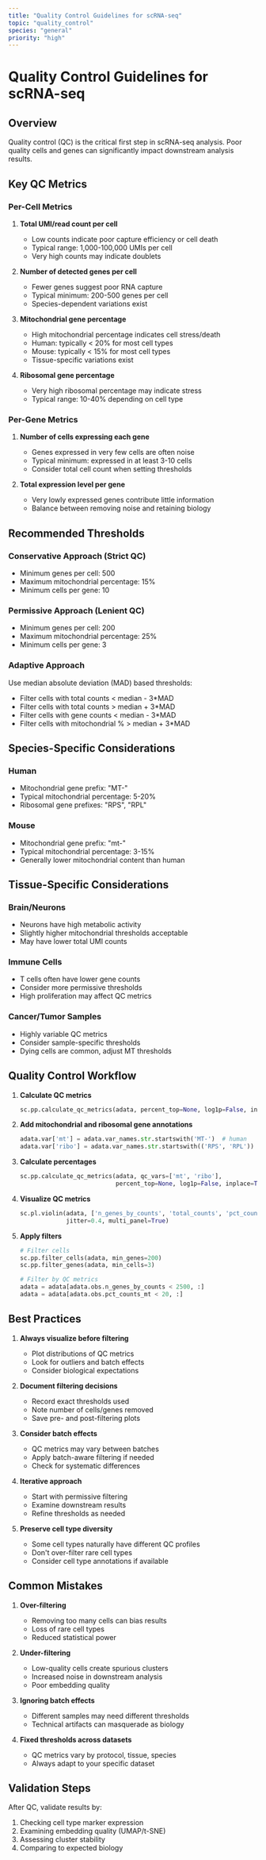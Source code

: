 ```yaml
---
title: "Quality Control Guidelines for scRNA-seq"
topic: "quality_control"
species: "general"
priority: "high"
---
```


# Quality Control Guidelines for scRNA-seq

## Overview

Quality control (QC) is the critical first step in scRNA-seq analysis. Poor quality cells and genes can significantly impact downstream analysis results.

## Key QC Metrics

### Per-Cell Metrics

1. **Total UMI/read count per cell**
   - Low counts indicate poor capture efficiency or cell death
   - Typical range: 1,000-100,000 UMIs per cell
   - Very high counts may indicate doublets

2. **Number of detected genes per cell**
   - Fewer genes suggest poor RNA capture
   - Typical minimum: 200-500 genes per cell
   - Species-dependent variations exist

3. **Mitochondrial gene percentage**
   - High mitochondrial percentage indicates cell stress/death
   - Human: typically < 20% for most cell types
   - Mouse: typically < 15% for most cell types
   - Tissue-specific variations exist

4. **Ribosomal gene percentage**
   - Very high ribosomal percentage may indicate stress
   - Typical range: 10-40% depending on cell type

### Per-Gene Metrics

1. **Number of cells expressing each gene**
   - Genes expressed in very few cells are often noise
   - Typical minimum: expressed in at least 3-10 cells
   - Consider total cell count when setting thresholds

2. **Total expression level per gene**
   - Very lowly expressed genes contribute little information
   - Balance between removing noise and retaining biology

## Recommended Thresholds

### Conservative Approach (Strict QC)
- Minimum genes per cell: 500
- Maximum mitochondrial percentage: 15%
- Minimum cells per gene: 10

### Permissive Approach (Lenient QC)
- Minimum genes per cell: 200
- Maximum mitochondrial percentage: 25%
- Minimum cells per gene: 3

### Adaptive Approach
Use median absolute deviation (MAD) based thresholds:
- Filter cells with total counts < median - 3*MAD
- Filter cells with total counts > median + 3*MAD
- Filter cells with gene counts < median - 3*MAD
- Filter cells with mitochondrial % > median + 3*MAD

## Species-Specific Considerations

### Human
- Mitochondrial gene prefix: "MT-"
- Typical mitochondrial percentage: 5-20%
- Ribosomal gene prefixes: "RPS", "RPL"

### Mouse
- Mitochondrial gene prefix: "mt-"
- Typical mitochondrial percentage: 3-15%
- Generally lower mitochondrial content than human

## Tissue-Specific Considerations

### Brain/Neurons
- Neurons have high metabolic activity
- Slightly higher mitochondrial thresholds acceptable
- May have lower total UMI counts

### Immune Cells
- T cells often have lower gene counts
- Consider more permissive thresholds
- High proliferation may affect QC metrics

### Cancer/Tumor Samples
- Highly variable QC metrics
- Consider sample-specific thresholds
- Dying cells are common, adjust MT thresholds

## Quality Control Workflow

1. **Calculate QC metrics**
   ```python
   sc.pp.calculate_qc_metrics(adata, percent_top=None, log1p=False, inplace=True)
   ```

2. **Add mitochondrial and ribosomal gene annotations**
   ```python
   adata.var['mt'] = adata.var_names.str.startswith('MT-')  # human
   adata.var['ribo'] = adata.var_names.str.startswith(('RPS', 'RPL'))
   ```

3. **Calculate percentages**
   ```python
   sc.pp.calculate_qc_metrics(adata, qc_vars=['mt', 'ribo'], 
                              percent_top=None, log1p=False, inplace=True)
   ```

4. **Visualize QC metrics**
   ```python
   sc.pl.violin(adata, ['n_genes_by_counts', 'total_counts', 'pct_counts_mt'],
                jitter=0.4, multi_panel=True)
   ```

5. **Apply filters**
   ```python
   # Filter cells
   sc.pp.filter_cells(adata, min_genes=200)
   sc.pp.filter_genes(adata, min_cells=3)
   
   # Filter by QC metrics
   adata = adata[adata.obs.n_genes_by_counts < 2500, :]
   adata = adata[adata.obs.pct_counts_mt < 20, :]
   ```

## Best Practices

1. **Always visualize before filtering**
   - Plot distributions of QC metrics
   - Look for outliers and batch effects
   - Consider biological expectations

2. **Document filtering decisions**
   - Record exact thresholds used
   - Note number of cells/genes removed
   - Save pre- and post-filtering plots

3. **Consider batch effects**
   - QC metrics may vary between batches
   - Apply batch-aware filtering if needed
   - Check for systematic differences

4. **Iterative approach**
   - Start with permissive filtering
   - Examine downstream results
   - Refine thresholds as needed

5. **Preserve cell type diversity**
   - Some cell types naturally have different QC profiles
   - Don't over-filter rare cell types
   - Consider cell type annotations if available

## Common Mistakes

1. **Over-filtering**
   - Removing too many cells can bias results
   - Loss of rare cell types
   - Reduced statistical power

2. **Under-filtering**
   - Low-quality cells create spurious clusters
   - Increased noise in downstream analysis
   - Poor embedding quality

3. **Ignoring batch effects**
   - Different samples may need different thresholds
   - Technical artifacts can masquerade as biology

4. **Fixed thresholds across datasets**
   - QC metrics vary by protocol, tissue, species
   - Always adapt to your specific dataset

## Validation Steps

After QC, validate results by:
1. Checking cell type marker expression
2. Examining embedding quality (UMAP/t-SNE)
3. Assessing cluster stability
4. Comparing to expected biology
